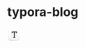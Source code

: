 # typora-blog

![image text](https://raw.githubusercontent.com/Sgr-H/typora-blog/master/img/202304141530485.png)
